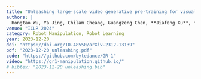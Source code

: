 ```yaml
---
title: "Unleashing large-scale video generative pre-training for visual robot manipulation"
authors: |
  Hongtao Wu, Ya Jing, Chilam Cheang, Guangzeng Chen, **Jiafeng Xu**, *et al.*
venue: "ICLR 2024"
category: Robot Manipulation, Robot Learning
year: 2023-12-20
doi: "https://doi.org/10.48550/arXiv.2312.13139"
pdf: "2023-12-20 unleashing.pdf"
code: "https://github.com/bytedance/GR-1"
video: "https://gr1-manipulation.github.io/"
# bibtex: "2023-12-20 unleashing.bib"
---
```

